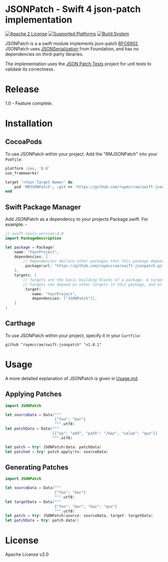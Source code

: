 # JSONPatch - Swift 4 json-patch implementation
[![Apache 2 License](https://img.shields.io/badge/license-Apache%202-blue.svg)](https://opensource.org/licenses/Apache-2.0)
[![Supported Platforms](https://img.shields.io/badge/platform-ios%20%7C%20macos%20%7C%20tvos-lightgrey.svg)](http://developer.apple.com)
[![Build System](https://img.shields.io/badge/dependency%20management-spm%20%7C%20cocoapods-yellow.svg)](https://swift.org/package-manager/)

JSONPatch is a a swift module implements json-patch [RFC6902](https://tools.ietf.org/html/rfc6902). JSONPatch uses [JSONSerialization](https://developer.apple.com/documentation/foundation/jsonserialization) from Foundation, and has no dependencies on third-party libraries.

The implementation uses the [JSON Patch Tests](https://github.com/json-patch/json-patch-tests) project for unit tests to validate its correctness.

# Release
1.0 - Feature complete.

# Installation

## CocoaPods
To use JSONPatch within your project. Add the "RMJSONPatch" into your `Podfile`:
```ruby
platform :ios, '8.0'
use_frameworks!

target '<Your Target Name>' do
    pod 'RMJSONPatch', :git => 'https://github.com/raymccrae/swift-jsonpatch.git'
end
```

## Swift Package Manager
Add JSONPatch as a dependency to your projects Package.swift. For example: -

```swift
// swift-tools-version:4.0
import PackageDescription

let package = Package(
    name: "YourProject",
    dependencies: [
        // Dependencies declare other packages that this package depends on.
        .package(url: "https://github.com/raymccrae/swift-jsonpatch.git", .branch("master"))
    ],
    targets: [
        // Targets are the basic building blocks of a package. A target can define a module or a test suite.
        // Targets can depend on other targets in this package, and on products in packages which this package depends on.
        .target(
            name: "YourProject",
            dependencies: ["JSONPatch"]),
    ]
)
```

## Carthage
To use JSONPatch within your project, specify it in your `Cartfile`:
```
github "raymccrae/swift-jsonpatch" "v1.0.1"
```

# Usage

A more detailed explanation of JSONPatch is given in [Usage.md](Usage.md).

## Applying Patches
```swift
import JSONPatch

let sourceData = Data("""
                      {"foo": "bar"}
                      """.utf8)
let patchData = Data("""
                     [{"op": "add", "path": "/baz", "value": "qux"}]
                     """.utf8)

let patch = try! JSONPatch(data: patchData)
let patched = try! patch.apply(to: sourceData)
```

## Generating Patches
```swift
import JSONPatch

let sourceData = Data("""
                      {"foo": "bar"}
                      """.utf8)
let targetData = Data("""
                      {"foo": "bar", "baz": "qux"}
                      """.utf8)
let patch = try! JSONPatch(source: sourceData, target: targetData)
let patchData = try! patch.data()
```

# License

Apache License v2.0
